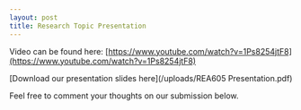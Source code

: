 ```yaml
---
layout: post
title: Research Topic Presentation
---
```


Video can be found here: [https://www.youtube.com/watch?v=1Ps8254jtF8](https://www.youtube.com/watch?v=1Ps8254jtF8)

[Download our presentation slides here](/uploads/REA605 Presentation.pdf)

Feel free to comment your thoughts on our submission below.

